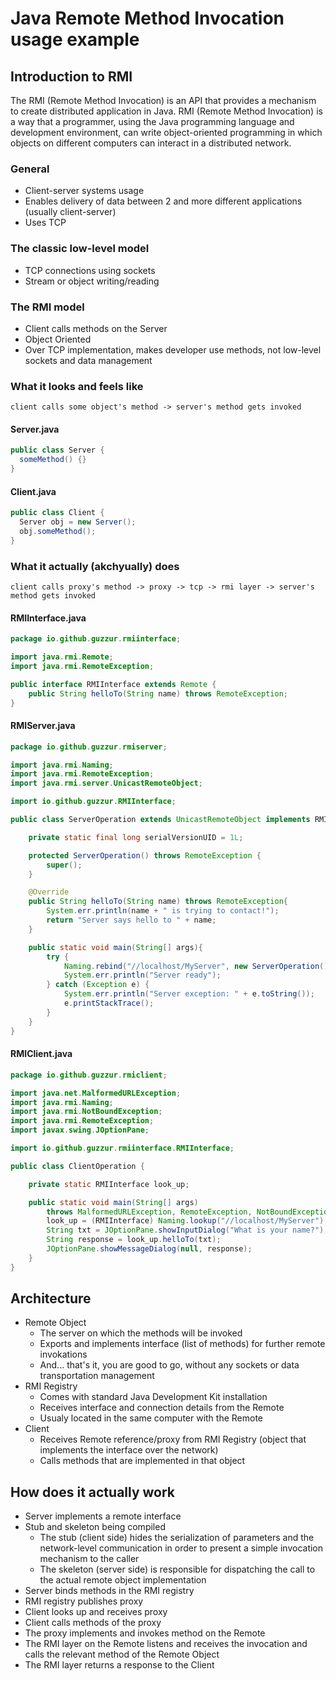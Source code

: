 # Java Remote Method Invocation usage example

## Introduction to RMI
The RMI (Remote Method Invocation) is an API that provides a mechanism to create distributed application in Java.
RMI (Remote Method Invocation) is a way that a programmer, using the Java programming language and development environment, can write object-oriented programming in which objects on different computers can interact in a distributed network.

### General
- Client-server systems usage
- Enables delivery of data between 2 and more different applications (usually client-server)
- Uses TCP

### The classic low-level model
- TCP connections using sockets
- Stream or object writing/reading

### The RMI model
- Client calls methods on the Server
- Object Oriented
- Over TCP implementation, makes developer use methods, not low-level sockets and data management

### What it looks and feels like
`client calls some object's method -> server's method gets invoked`

#### Server.java
```java
public class Server {
  someMethod() {}
}
```
#### Client.java
```java
public class Client {
  Server obj = new Server();
  obj.someMethod();
}
```

### What it actually (akchyually) does
`client calls proxy's method -> proxy -> tcp -> rmi layer -> server's method gets invoked`
#### RMIInterface.java
```java
package io.github.guzzur.rmiinterface;

import java.rmi.Remote;
import java.rmi.RemoteException;

public interface RMIInterface extends Remote {
    public String helloTo(String name) throws RemoteException;
}
```
#### RMIServer.java
```java
package io.github.guzzur.rmiserver;

import java.rmi.Naming;
import java.rmi.RemoteException;
import java.rmi.server.UnicastRemoteObject;

import io.github.guzzur.RMIInterface;

public class ServerOperation extends UnicastRemoteObject implements RMIInterface{

    private static final long serialVersionUID = 1L;

    protected ServerOperation() throws RemoteException {
        super();
    }

    @Override
    public String helloTo(String name) throws RemoteException{
        System.err.println(name + " is trying to contact!");
        return "Server says hello to " + name;
    }

    public static void main(String[] args){
        try {
            Naming.rebind("//localhost/MyServer", new ServerOperation());            
            System.err.println("Server ready");
        } catch (Exception e) {
            System.err.println("Server exception: " + e.toString());
            e.printStackTrace();
        }
    }
}
```
#### RMIClient.java
```java
package io.github.guzzur.rmiclient;

import java.net.MalformedURLException;
import java.rmi.Naming;
import java.rmi.NotBoundException;
import java.rmi.RemoteException;
import javax.swing.JOptionPane;

import io.github.guzzur.rmiinterface.RMIInterface;

public class ClientOperation {

	private static RMIInterface look_up;

	public static void main(String[] args) 
		throws MalformedURLException, RemoteException, NotBoundException {
		look_up = (RMIInterface) Naming.lookup("//localhost/MyServer");
		String txt = JOptionPane.showInputDialog("What is your name?");
		String response = look_up.helloTo(txt);
		JOptionPane.showMessageDialog(null, response);
	}
}
```

## Architecture
- Remote Object
  - The server on which the methods will be invoked
  - Exports and implements interface (list of methods) for further remote invokations
  - And... that's it, you are good to go, without any sockets or data transportation management
- RMI Registry
  - Comes with standard Java Development Kit installation
  - Receives interface and connection details from the Remote
  - Usualy located in the same computer with the Remote
- Client
  - Receives Remote reference/proxy from RMI Registry (object that implements the interface over the
  network)
  - Calls methods that are implemented in that object

## How does it actually work
- Server implements a remote interface
- Stub and skeleton being compiled
  - The stub (client side) hides the serialization of parameters and the network-level communication
  in order to present a simple invocation mechanism to the caller
  - The skeleton (server side) is responsible for dispatching the call to the actual remote object
  implementation
- Server binds methods in the RMI registry
- RMI registry publishes proxy
- Client looks up and receives proxy
- Client calls methods of the proxy
- The proxy implements and invokes method on the Remote
- The RMI layer on the Remote listens and receives the invocation and calls the relevant method of
the Remote Object 
- The RMI layer returns a response to the Client
